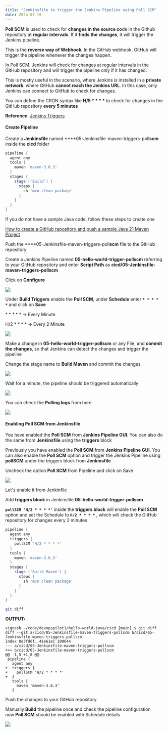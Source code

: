 ```yaml
---
title: "Jenkinsfile to trigger the Jenkins Pipeline using Poll SCM"
date: 2024-07-19
---
```


**Poll SCM** is used to check for **changes in the source co**de in the Github repository at **regular intervals**. If it **finds the changes**, it will trigger the Jenkins pipeline.

This is the **reverse way of Webhook**. In the GitHub webhook, GitHub will trigger the pipeline whenever the changes happen.

In Poll SCM. Jenkins will check for changes at regular intervals in the GitHub repository and will trigger the pipeline only if it has changed.

This is mostly useful in the scenario, where Jenkins is installed in a **private network**. where GitHub **cannot reach the Jenkins URL**. In this case, only Jenkins can connect to GitHub to check for changes.

You can define the CRON syntax like **H/5 \* \* \* \*** to check for changes in the GitHub repository **every 5 minutes**

**Reference**: [Jenkins Triggers](https://www.jenkins.io/doc/book/pipeline/syntax/#triggers)

#### Create Pipeline

Create a **Jenkinsfile** named ****05-Jenkinsfile-maven-triggers-poll**scm** inside the **cicd** folder

```groovy
pipeline {
  agent any
  tools {
    maven 'maven-3.6.3' 
  }
  stages {
    stage ('Build') {
      steps {
        sh 'mvn clean package'
      }
    }
  }
}
```

If you do not have a sample Java code, follow these steps to create one

[How to create a GitHub repository and push a sample Java 21 Maven Project](https://devopspilot.com/maven/how-to-create-a-github-repository-and-push-a-sample-java-maven-project/)

Push the ****05-Jenkinsfile-maven-triggers-poll**scm** file to the GitHub repository

Create a Jenkins Pipeline named **05-hello-world-trigger-pollscm** referring to your GitHub repository and enter **Script Path** as **cicd/05-Jenkinsfile-maven-triggers-pollscm**

Click on **Configure**

![](../images/jenkins-hw-j-configure.png)

Under **Build Triggers** enable the **Poll SCM**, under **Schedule** enter **`* * * * *`** and click on **Save**

\* \* \* \* \* -> Every Minute

H/2 \* \* \* \* -> Every 2 Minute

![](../images/jenkins-hw-j-05-enable-poll-1024x804.png)

Make a change in ****05-hello-world-trigger-pollscm**** or any File, and **commit the changes**, so that Jenkins can detect the changes and trigger the pipeline

Change the stage name to **Build Maven** and commit the changes

![](../images/jenkins-hw-j-05-commit-change-1024x755.png)

Wait for a minute, the pipeline should be triggered automatically

![](../images/jenkins-hw-j-logs-1024x233.png)

You can check the **Polling logs** from here

![](../images/jenkins-hw-j-05-polling-log-1024x520.png)

#### Enabling Poll SCM from Jenkinsfile

You have enabled the **Poll SCM** from **Jenkins Pipeline GUI**. You can also do the same from **Jenkinsfile** using the **triggers** block

Previously you have enabled the **Poll SCM** from **Jenkins Pipeline GUI**. You can also enable the **Poll SCM** option and trigger the Jenkins Pipeline using **pollSCM** under the triggers block from **Jenkinsfile**

Uncheck the option **Poll SCM** from Pipeline and click on Save

![](../images/jenkins-hw-j-pollscm-uncheck.png)

Let's enable it from Jenkinfile

Add **triggers block** in Jenkinsfile ******05-hello-world-trigger-pollscm******

**`pollSCM 'H/2 * * * *'`** inside the **triggers block** will enable the **Poll SCM** option and set the Schedule to **`H/2 * * * *`** , which will check the GitHub repository for changes every 2 minutes

```groovy
pipeline {
  agent any
  triggers {
    pollSCM 'H/2 * * * *'
  }
  tools {
    maven 'maven-3.6.3' 
  }
  stages {
    stage ('Build Maven') {
      steps {
        sh 'mvn clean package'
      }
    }
  }
}
```

```bash
git diff
```

**OUTPUT:**

```
vignesh ~/code/devopspilot1/hello-world-java/cicd [main] $ git diff
diff --git a/cicd/05-Jenkinsfile-maven-triggers-pollscm b/cicd/05-Jenkinsfile-maven-triggers-pollscm
index 0e3fd6f..41e61ec 100644
--- a/cicd/05-Jenkinsfile-maven-triggers-pollscm
+++ b/cicd/05-Jenkinsfile-maven-triggers-pollscm
@@ -1,5 +1,8 @@
 pipeline {
   agent any
+  triggers {
+    pollSCM 'H/2 * * * *'
+  }
   tools {
     maven 'maven-3.6.3' 
   }
```

Push the changes to your GitHub repository

Manually **Build** the pipeline once and check the pipeline configuration now **Poll SCM** should be enabled with Schedule details

![](../images/jenkins-hw-j-05-pollscm-enabled-1024x568.png)
